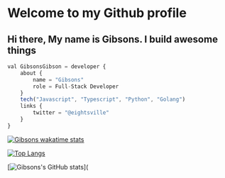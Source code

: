 # Welcome to my Github profile 

## Hi there, My name is Gibsons. I build awesome things

<!-- Here are some ideas to get you started:
- 🌱 I’m an experienced developer in ... `Javascript, Python,`
- 📫 How to reach me: ... gibsonsgibson88@gmail.com

## Pronouns
Eng/Sir -->

```javascript
val GibsonsGibson = developer {
    about {
        name = "Gibsons"
        role = Full-Stack Developer
    }
    tech("Javascript", "Typescript", "Python", "Golang")
    links {
        twitter = "@eightsville"
    }
}

```

[![Gibsons wakatime stats](https://github-readme-stats.vercel.app/api/wakatime?username=Eightsville&theme=radical&custom_title=My%20Wakatime%20Stats&layout=compact)](https://github.com/Domains8)


[![Top Langs](https://github-readme-stats.vercel.app/api/top-langs/?username=Domains18&layout=compact&theme=tokyonight)](https://github.com/Domains18/github-readme-stats)

[![Gibsons's GitHub stats](https://github-readme-stats.vercel.app/api?username=Domains18&show_icons=true&theme=radical)](

